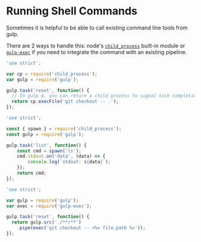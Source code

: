 # Running Shell Commands

Sometimes it is helpful to be able to call existing command line tools from gulp.

There are 2 ways to handle this: node's [`child_process`](https://nodejs.org/api/child_process.html)
built-in module or [`gulp-exec`](https://github.com/robrich/gulp-exec) if you need to integrate the
command with an existing pipeline.

```js
'use strict';

var cp = require('child_process');
var gulp = require('gulp');

gulp.task('reset', function() {
  // In gulp 4, you can return a child process to signal task completion
  return cp.execFile('git checkout -- .');
});
```

```js
'use strict';

const { spawn } = require('child_process');
const gulp = require('gulp');

gulp.task('list', function() {
    const cmd = spawn('ls');
    cmd.stdout.on('data', (data) => {
        console.log(`stdout: ${data}`);
    });
    return cmd;
});
```

```js
'use strict';

var gulp = require('gulp');
var exec = require('gulp-exec');

gulp.task('reset', function() {
  return gulp.src('./**/**')
    .pipe(exec('git checkout -- <%= file.path %>'));
});
```

